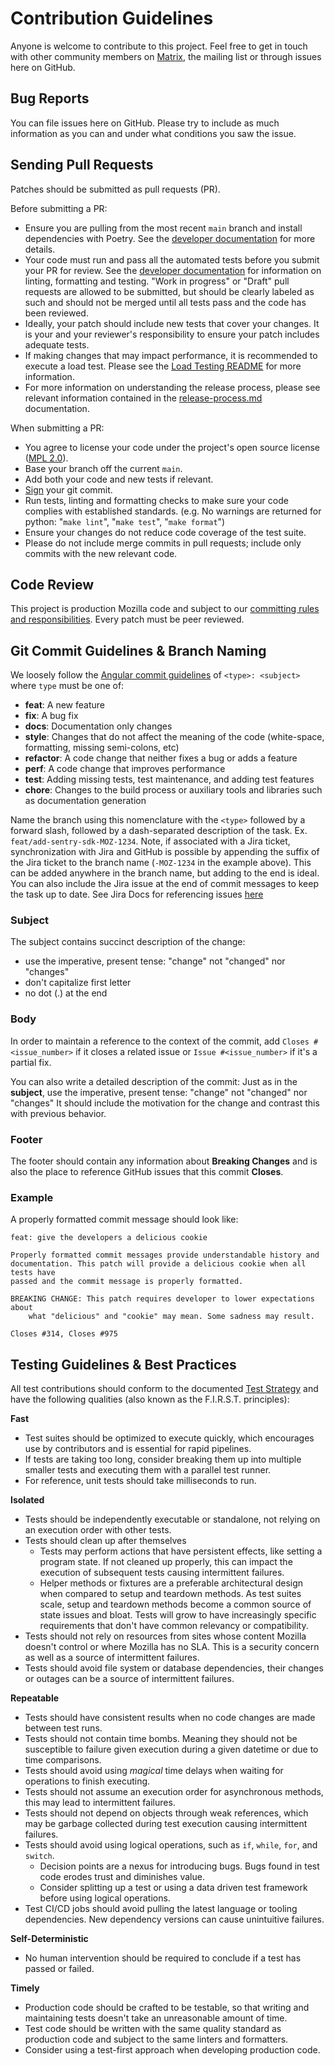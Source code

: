 # Contribution Guidelines

Anyone is welcome to contribute to this project. Feel free to get in touch with
other community members on [Matrix][matrix], the mailing list or through issues here on
GitHub.

[matrix]: https://chat.mozilla.org

## Bug Reports

You can file issues here on GitHub. Please try to include as much information as
you can and under what conditions you saw the issue.

## Sending Pull Requests

Patches should be submitted as pull requests (PR).

Before submitting a PR:

- Ensure you are pulling from the most recent `main` branch and install dependencies with Poetry.
  See the [developer documentation][developer documentation] for more details.
- Your code must run and pass all the automated tests before you submit your PR
  for review. See the [developer documentation][developer documentation] for information on linting,
  formatting and testing. "Work in progress" or "Draft" pull requests are allowed to be submitted,
  but should be clearly labeled as such and should not be merged until all tests pass and the code
  has been reviewed.
- Ideally, your patch should include new tests that cover your changes. It is your and
  your reviewer's responsibility to ensure your patch includes adequate tests.
- If making changes that may impact performance, it is recommended to execute a load test. Please
  see the [Load Testing README][load_testing_readme] for more information.
- For more information on understanding the release process, please see relevant information
  contained in the [release-process.md][release_process] documentation.

When submitting a PR:

- You agree to license your code under the project's open source license ([MPL 2.0][license]).
- Base your branch off the current `main`.
- Add both your code and new tests if relevant.
- [Sign][sign] your git commit.
- Run tests, linting and formatting checks to make sure your code complies with established standards.
(e.g. No warnings are returned for python: "`make lint`", "`make test`", "`make format`")
- Ensure your changes do not reduce code coverage of the test suite.
- Please do not include merge commits in pull requests; include only commits
  with the new relevant code.

[developer documentation]: /docs/dev/index.md
[load_testing_readme]: /tests/load/README.md
[release_process]: /docs/dev/release-process.md
[license]: /LICENSE
[sign]: https://docs.github.com/en/github/authenticating-to-github/managing-commit-signature-verification/signing-commits

## Code Review

This project is production Mozilla code and subject to our
[committing rules and responsibilities][committing_rules_and_responsibilities]. 
Every patch must be peer reviewed.

[committing_rules_and_responsibilities]: https://firefox-source-docs.mozilla.org/contributing/committing_rules_and_responsibilities.html

## Git Commit Guidelines & Branch Naming

We loosely follow the [Angular commit guidelines][angular_commit_guidelines]
of `<type>: <subject>` where `type` must be one of:

* **feat**: A new feature
* **fix**: A bug fix
* **docs**: Documentation only changes
* **style**: Changes that do not affect the meaning of the code (white-space, formatting, missing
  semi-colons, etc)
* **refactor**: A code change that neither fixes a bug or adds a feature
* **perf**: A code change that improves performance
* **test**: Adding missing tests, test maintenance, and adding test features
* **chore**: Changes to the build process or auxiliary tools and libraries such as documentation
  generation

Name the branch using this nomenclature with the `<type>` followed by a forward slash, followed by a
dash-separated description of the task. Ex. `feat/add-sentry-sdk-MOZ-1234`. Note, if associated with
a Jira ticket, synchronization with Jira and GitHub is possible by appending the suffix of the Jira
ticket to the branch name (`-MOZ-1234` in the example above). This can be added anywhere in the
branch name, but adding to the end is ideal. You can also include the Jira issue at the end of
commit messages to keep the task up to date. See Jira Docs for referencing issues [here][jira]

[angular_commit_guidelines]: https://github.com/angular/angular.js/blob/master/CONTRIBUTING.md
[jira]: https://support.atlassian.com/jira-software-cloud/docs/reference-issues-in-your-development-work/

### Subject

The subject contains succinct description of the change:

* use the imperative, present tense: "change" not "changed" nor "changes"
* don't capitalize first letter
* no dot (.) at the end

### Body

In order to maintain a reference to the context of the commit, add
`Closes #<issue_number>` if it closes a related issue or `Issue #<issue_number>`
if it's a partial fix.

You can also write a detailed description of the commit: Just as in the
**subject**, use the imperative, present tense: "change" not "changed" nor
"changes" It should include the motivation for the change and contrast this with
previous behavior.

### Footer

The footer should contain any information about **Breaking Changes** and is also
the place to reference GitHub issues that this commit **Closes**.

### Example

A properly formatted commit message should look like:

```
feat: give the developers a delicious cookie

Properly formatted commit messages provide understandable history and
documentation. This patch will provide a delicious cookie when all tests have
passed and the commit message is properly formatted.

BREAKING CHANGE: This patch requires developer to lower expectations about
    what "delicious" and "cookie" may mean. Some sadness may result.

Closes #314, Closes #975
```

## Testing Guidelines & Best Practices

All test contributions should conform to the documented [Test Strategy][test_strategy] and have the
following qualities (also known as the F.I.R.S.T. principles):

**Fast**

* Test suites should be optimized to execute quickly, which encourages use by contributors and is
  essential for rapid pipelines.
* If tests are taking too long, consider breaking them up into multiple smaller tests and executing
  them with a parallel test runner.
* For reference, unit tests should take milliseconds to run.

**Isolated**

* Tests should be independently executable or standalone, not relying on an execution order with
  other tests.
* Tests should clean up after themselves
    * Tests may perform actions that have persistent effects, like setting a program state. If not
      cleaned up properly, this can impact the execution of subsequent tests causing intermittent
      failures.
    * Helper methods or fixtures are a preferable architectural design when compared to setup and
      teardown methods. As test suites scale, setup and teardown methods become a common source of
      state issues and bloat. Tests will grow to have increasingly specific requirements that don't
      have common relevancy or compatibility.
* Tests should not rely on resources from sites whose content Mozilla doesn't control or where
  Mozilla has no SLA. This is a security concern as well as a source of intermittent failures.
* Tests should avoid file system or database dependencies, their changes or outages can be a source
  of intermittent failures.

**Repeatable**

* Tests should have consistent results when no code changes are made between test runs.
* Tests should not contain time bombs. Meaning they should not be susceptible to failure given
  execution during a given datetime or due to time comparisons.
* Tests should avoid using _magical_ time delays when waiting for operations to finish executing.
* Tests should not assume an execution order for asynchronous methods, this may lead to intermittent
  failures.
* Tests should not depend on objects through weak references, which may be garbage collected during
  test execution causing intermittent failures.
* Tests should avoid using logical operations, such as `if`, `while`, `for`, and `switch`.
    * Decision points are a nexus for introducing bugs. Bugs found in test code erodes trust and
      diminishes value.
    * Consider splitting up a test or using a data driven test framework before using logical
      operations.
* Test CI/CD jobs should avoid pulling the latest language or tooling dependencies. New dependency
  versions can cause unintuitive failures.

**Self-Deterministic**

* No human intervention should be required to conclude if a test has passed or failed.

**Timely**

* Production code should be crafted to be testable, so that writing and maintaining tests doesn't
  take an unreasonable amount of time.
* Test code should be written with the same quality standard as production code and subject to the
  same linters and formatters.
* Consider using a test-first approach when developing production code.

[test_strategy]: /docs/dev/testing.md
